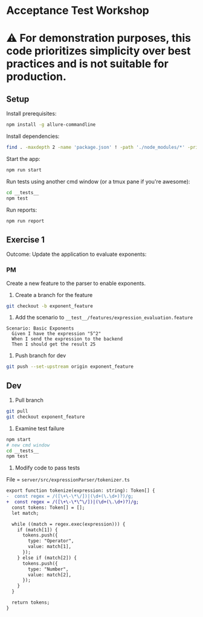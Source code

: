 # Acceptance Test Workshop

# :warning: For demonstration purposes, this code prioritizes simplicity over best practices and is not suitable for production.

## Setup
Install prerequisites:
``` bash
npm install -g allure-commandline
```

Install dependencies:
``` bash
find . -maxdepth 2 -name 'package.json' ! -path './node_modules/*' -print0 | xargs -0 -n1 dirname | sort -u | xargs -I {} npm install --prefix {}
```

Start the app:
``` bash
npm run start
```

Run tests using another cmd window (or a tmux pane if you're awesome):
``` bash
cd __tests__
npm test
```

Run reports:
```bash
npm run report
```

## Exercise 1
Outcome: Update the application to evaluate exponents:

### PM
Create a new feature to the parser to enable exponents.

1. Create a branch for the feature
  ``` bash
  git checkout -b exponent_feature
  ```
1. Add the scenario to `__test__/features/expression_evaluation.feature`
  ```
  Scenario: Basic Exponents
    Given I have the expression "5^2"
    When I send the expression to the backend
    Then I should get the result 25
  ```
1. Push branch for dev
  ``` bash
  git push --set-upstream origin exponent_feature
  ```

## Dev
1. Pull branch
  ``` bash
  git pull
  git checkout exponent_feature
  ```
1. Examine test failure
  ``` bash
  npm start
  # new cmd window
  cd __tests__
  npm test
  ```
1. Modify code to pass tests

  File = `server/src/expressionParser/tokenizer.ts`
  ``` diff
  export function tokenize(expression: string): Token[] {
  -  const regex = /([\+\-\*\/])|(\d+(\.\d+)?)/g;
  +  const regex = /([\+\-\*\^\/])|(\d+(\.\d+)?)/g;
    const tokens: Token[] = [];
    let match;

    while ((match = regex.exec(expression))) {
      if (match[1]) {
        tokens.push({
          type: "Operator",
          value: match[1],
        });
      } else if (match[2]) {
        tokens.push({
          type: "Number",
          value: match[2],
        });
      }
    }

    return tokens;
  }
  ```

